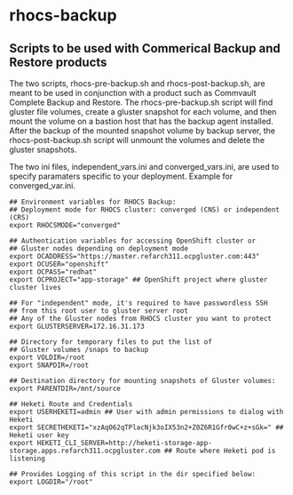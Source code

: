 # rhocs-backup

## Scripts to be used with Commerical Backup and Restore products

The two scripts, rhocs-pre-backup.sh and rhocs-post-backup.sh, are meant to be used in conjunction with a product such as Commvault Complete Backup and Restore. The rhocs-pre-backup.sh script will find gluster file volumes, create a gluster snapshot for each volume, and then mount the volume on a bastion host that has the backup agent installed. After the backup of the mounted snapshot volume by backup server, the rhocs-post-backup.sh script will unmount the volumes and delete the gluster snapshots.

The two ini files, independent_vars.ini and converged_vars.ini, are used to specify paramaters specific to your deployment. Example for converged_var.ini.
```
## Environment variables for RHOCS Backup: 
## Deployment mode for RHOCS cluster: converged (CNS) or independent (CRS)
export RHOCSMODE="converged"

## Authentication variables for accessing OpenShift cluster or
## Gluster nodes depending on deployment mode
export OCADDRESS="https://master.refarch311.ocpgluster.com:443"
export OCUSER="openshift"
export OCPASS="redhat"
export OCPROJECT="app-storage" ## OpenShift project where gluster cluster lives

## For "independent" mode, it's required to have passwordless SSH
## from this root user to gluster server root
## Any of the Gluster nodes from RHOCS cluster you want to protect
export GLUSTERSERVER=172.16.31.173

## Directory for temporary files to put the list of 
## Gluster volumes /snaps to backup
export VOLDIR=/root
export SNAPDIR=/root

## Destination directory for mounting snapshots of Gluster volumes:
export PARENTDIR=/mnt/source

## Heketi Route and Credentials
export USERHEKETI=admin ## User with admin permissions to dialog with Heketi
export SECRETHEKETI="xzAqO62qTPlacNjk3oIX53n2+Z0Z6R1Gfr0wC+z+sGk=" ## Heketi user key
export HEKETI_CLI_SERVER=http://heketi-storage-app-storage.apps.refarch311.ocpgluster.com ## Route where Heketi pod is listening

## Provides Logging of this script in the dir specified below:
export LOGDIR="/root"
```

